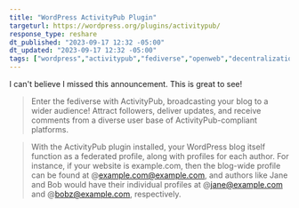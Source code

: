 ```yaml
---
title: "WordPress ActivityPub Plugin"
targeturl: https://wordpress.org/plugins/activitypub/ 
response_type: reshare
dt_published: "2023-09-17 12:32 -05:00"
dt_updated: "2023-09-17 12:32 -05:00"
tags: ["wordpress","activitypub","fediverse","openweb","decentralization","internet","blogging","opensource"]
---
```


I can't believe I missed this announcement. This is great to see! 

> Enter the fediverse with ActivityPub, broadcasting your blog to a wider audience! Attract followers, deliver updates, and receive comments from a diverse user base of ActivityPub-compliant platforms.

> With the ActivityPub plugin installed, your WordPress blog itself function as a federated profile, along with profiles for each author. For instance, if your website is example.com, then the blog-wide profile can be found at @example.com@example.com, and authors like Jane and Bob would have their individual profiles at @jane@example.com and @bobz@example.com, respectively.
